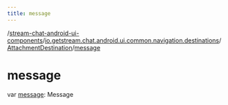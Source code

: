 ```yaml
---
title: message
---
```

/[stream-chat-android-ui-components](../../index.md)/[io.getstream.chat.android.ui.common.navigation.destinations](../index.md)/[AttachmentDestination](index.md)/[message](message.md)  
  
  
  
# message  
var [message](message.md): Message
